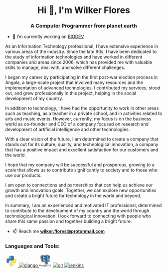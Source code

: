 <h1 align="center">Hi 👋, I'm Wilker Flores</h1>
<h3 align="center">A Computer Programmer from planet earth</h3>


- 🔭 I’m currently working on [BIODEV](https://biodev.herokuapp.com/)


As an Information Technology professional, I have extensive experience in various areas of the industry. Since the late 90s, I have been dedicated to the study of information technologies and have worked in different companies and areas since 2006, which has provided me with valuable skills to manage, deal with, and solve different challenges.

I began my career by participating in the first post-war election process in Angola, a large-scale project that involved many resources and the implementation of advanced technologies. I contributed my services, stood out, and grew professionally in this project, helping in the social development of my country.

In addition to technology, I have had the opportunity to work in other areas such as teaching, as a teacher in a private school, and in activities related to arts and music events. However, currently, my focus is on the business world as co-founder and CEO of a company focused on research and development of artificial intelligence and other technologies.

With a clear vision of the future, I am determined to create a company that stands out for its culture, quality, and technological innovation, a company that has a positive impact and excellent satisfaction for our customers and the world.

I hope that my company will be successful and prosperous, growing to a scale that allows us to contribute significantly to society and to those who use our products.

I am open to connections and partnerships that can help us achieve our growth and innovation goals. Together, we can explore new opportunities and create a bright future for technology in the world and beyond.

In summary, I am an experienced and motivated IT professional, determined to contribute to the development of my country and the world through technological innovation. I look forward to connecting with people who share this same passion and together building a bright future.


- 📫 Reach me **wilker.flores@protonmail.com**


</p>
<h3 align="left">Languages and Tools:</h3>

<a href="https://www.python.org" target="_blank" rel="noreferrer"><img src="https://raw.githubusercontent.com/devicons/devicon/master/icons/python/python-original.svg" alt="python" width="40" height="40"/> </a> <a href="https://www.djangoproject.com/" target="_blank" rel="noreferrer"><img src="https://cdn.worldvectorlogo.com/logos/django.svg" alt="django" width="40" height="40"/> </a> <a href="https://www.postgresql.org" target="_blank" rel="noreferrer"> <img src="https://raw.githubusercontent.com/devicons/devicon/master/icons/postgresql/postgresql-original-wordmark.svg" alt="postgresql" width="40" height="40"/></a> <a href="https://git-scm.com/" target="_blank" rel="noreferrer"><img src="https://www.vectorlogo.zone/logos/git-scm/git-scm-icon.svg" alt="git" width="40" height="40"/></a> <a href="https://www.jenkins.io" target="_blank" rel="noreferrer"> <img src="https://www.vectorlogo.zone/logos/jenkins/jenkins-icon.svg" alt="jenkins" width="40" height="40"/> </a>
</p>


<!-- 
<h3 align="left">Support:</h3>
<p><a href="https://www.buymeacoffee.com/wilkerfx"> <img align="left" src="https://cdn.buymeacoffee.com/buttons/v2/default-yellow.png" height="50" width="210" alt="wilkerfx" /></a></p><br><br>
 -->

